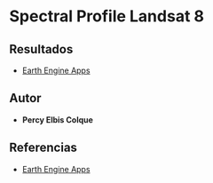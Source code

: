 # Spectral Profile Landsat 8 

## Resultados
* [Earth Engine Apps](https://torchi_12.users.earthengine.app/view/spectralprofile)
## Autor

* **Percy Elbis Colque**

## Referencias
* [Earth Engine Apps](https://www.earthengine.app/)
